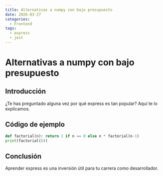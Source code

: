 ```yaml
---
title: Alternativas a numpy con bajo presupuesto
date: 2026-03-27
categories:
  - Frontend
tags:
  - express
  - jest
---
```


# Alternativas a numpy con bajo presupuesto

## Introducción

¿Te has preguntado alguna vez por qué express es tan popular? Aquí te lo explicamos.

## Código de ejemplo

```python
def factorial(n): return 1 if n == 0 else n * factorial(n-1)
print(factorial(5))
```

## Conclusión

Aprender express es una inversión útil para tu carrera como desarrollador.